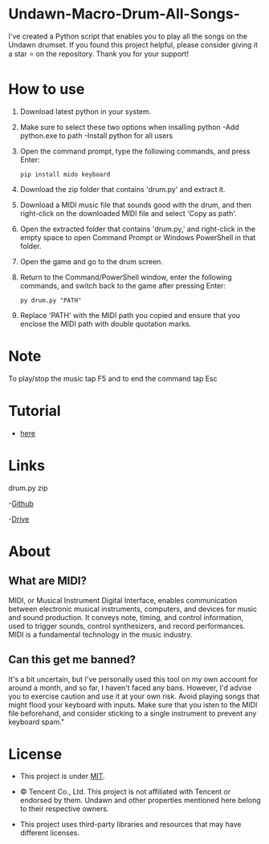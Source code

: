 # Undawn-Macro-Drum-All-Songs-

I've created a Python script that enables you to play all the songs on the Undawn drumset. If you found this project helpful, please consider giving it a star ⭐ on the repository. Thank you for your support!

# How to use

1. Download latest python in your system.
2. Make sure to select these two options when insalling python -Add python.exe to path  -Install python for all users
3. Open the command prompt, type the following commands, and press Enter:
   
     ```
   pip install mido keyboard
    ```
  
5. Download the zip folder that contains 'drum.py' and extract it.
6. Download a MIDI music file that sounds good with the drum, and then right-click on the downloaded MIDI file and select 'Copy as path'.
7. Open the extracted folder that contains 'drum.py,' and right-click in the empty space to open Command Prompt or Windows PowerShell in that folder.
8. Open the game and go to the drum screen.
9. Return to the Command/PowerShell window, enter the following commands, and switch back to the game after pressing Enter:
    ```
   py drum.py "PATH" 
     ```
10. Replace 'PATH' with the MIDI path you copied and ensure that you enclose the MIDI path with double quotation marks.

# Note
  
  To play/stop the music tap F5 and to end the command tap Esc

# Tutorial
 - [here]( https://youtu.be/82FGJFQ4WXs?si=wCbQrsl35gSGAa_t )

# Links
 
  drum.py zip
     
 -[Github](https://minhaskamal.github.io/DownGit/#/home?url=https://github.com/Myinx/Undawn-Macro-Drum-All-Songs-/drum.py)
     
 -[Drive](https://drive.google.com/file/d/1xlI9yKB_YU5ntlDUzxLoTFGBe8i90cnF/view?usp=sharing)

# About

  ## What are MIDI?
   
   MIDI, or Musical Instrument Digital Interface, enables communication between electronic musical instruments, computers, and devices for music and sound production. It conveys note, timing, and control information, used to trigger sounds, control 
 synthesizers, and record performances. MIDI is a fundamental technology in the music industry.

  ## Can this get me banned?

   It's a bit uncertain, but I've personally used this tool on my own account for around a month, and so far, I haven't faced any bans. However, I'd advise you to exercise caution and use it at your own risk. Avoid playing songs that might flood your keyboard with 
 inputs. Make sure that you isten to the MIDI file beforehand, and consider sticking to a single instrument to prevent any keyboard spam."


# License

  - This project is under [MIT](https://github.com/Myinx/Undawn-Macro-Drum-All-Songs-/blob/main/License.md).
    
  - © Tencent Co., Ltd. This project is not affiliated with Tencent or endorsed by them. Undawn and other properties mentioned here belong to their respective owners.
    
  - This project uses third-party libraries and resources that may have different licenses.
